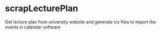 # scrapLecturePlan
Get lecture plan from university website and generate ics files to import the events in calendar software
